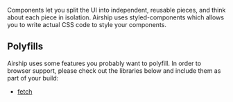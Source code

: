 Components let you split the UI into independent, reusable pieces, and think about each piece in isolation. Airship uses styled-components which allows you to write actual CSS code to style your components.

## Polyfills

Airship uses some features you probably want to polyfill. In order to browser support, please check out the libraries below and include them as part of your build:

* [fetch](https://github.com/developit/unfetch)
